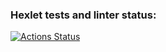 ### Hexlet tests and linter status:
[![Actions Status](https://github.com/zigbul/frontend-project-11/actions/workflows/hexlet-check.yml/badge.svg)](https://github.com/zigbul/frontend-project-11/actions)